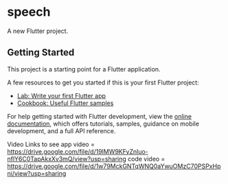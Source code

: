 # speech

A new Flutter project.

## Getting Started

This project is a starting point for a Flutter application.

A few resources to get you started if this is your first Flutter project:

- [Lab: Write your first Flutter app](https://docs.flutter.dev/get-started/codelab)
- [Cookbook: Useful Flutter samples](https://docs.flutter.dev/cookbook)

For help getting started with Flutter development, view the
[online documentation](https://docs.flutter.dev/), which offers tutorials,
samples, guidance on mobile development, and a full API reference.


Video Links to see
app video = https://drive.google.com/file/d/19lMW9KFyZnluo-nflY6C0TapAkxXv3mQ/view?usp=sharing
code video = https://drive.google.com/file/d/1w79MckGNTqWNQ0aYwuOMzC70PSPxHpni/view?usp=sharing
